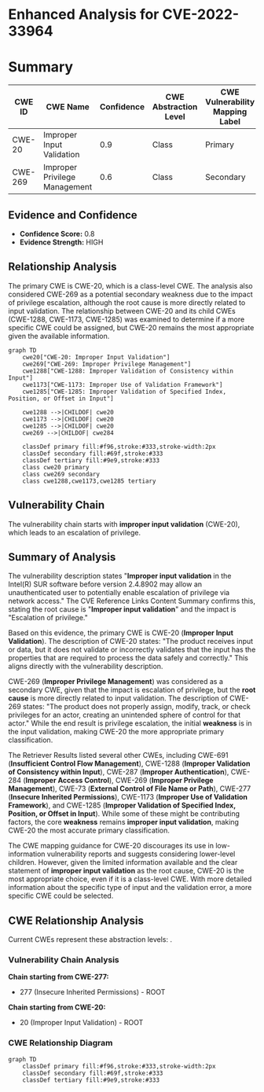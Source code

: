 # Enhanced Analysis for CVE-2022-33964

# Summary
| CWE ID | CWE Name | Confidence | CWE Abstraction Level | CWE Vulnerability Mapping Label | CWE-Vulnerability Mapping Notes |
|---|---|---|---|---|---|
| CWE-20 | Improper Input Validation | 0.9 | Class | Primary | Discouraged |
| CWE-269 | Improper Privilege Management | 0.6 | Class | Secondary | Discouraged |

## Evidence and Confidence

*   **Confidence Score:** 0.8
*   **Evidence Strength:** HIGH

## Relationship Analysis
The primary CWE is CWE-20, which is a class-level CWE. The analysis also considered CWE-269 as a potential secondary weakness due to the impact of privilege escalation, although the root cause is more directly related to input validation. The relationship between CWE-20 and its child CWEs (CWE-1288, CWE-1173, CWE-1285) was examined to determine if a more specific CWE could be assigned, but CWE-20 remains the most appropriate given the available information.

```mermaid
graph TD
    cwe20["CWE-20: Improper Input Validation"]
    cwe269["CWE-269: Improper Privilege Management"]
    cwe1288["CWE-1288: Improper Validation of Consistency within Input"]
    cwe1173["CWE-1173: Improper Use of Validation Framework"]
    cwe1285["CWE-1285: Improper Validation of Specified Index, Position, or Offset in Input"]

    cwe1288 -->|CHILDOF| cwe20
    cwe1173 -->|CHILDOF| cwe20
    cwe1285 -->|CHILDOF| cwe20
    cwe269 -->|CHILDOF| cwe284

    classDef primary fill:#f96,stroke:#333,stroke-width:2px
    classDef secondary fill:#69f,stroke:#333
    classDef tertiary fill:#9e9,stroke:#333
    class cwe20 primary
    class cwe269 secondary
    class cwe1288,cwe1173,cwe1285 tertiary
```

## Vulnerability Chain
The vulnerability chain starts with **improper input validation** (CWE-20), which leads to an escalation of privilege.

## Summary of Analysis
The vulnerability description states "**Improper input validation** in the Intel(R) SUR software before version 2.4.8902 may allow an unauthenticated user to potentially enable escalation of privilege via network access." The CVE Reference Links Content Summary confirms this, stating the root cause is "**Improper input validation**" and the impact is "Escalation of privilege."

Based on this evidence, the primary CWE is CWE-20 (**Improper Input Validation**). The description of CWE-20 states: "The product receives input or data, but it does not validate or incorrectly validates that the input has the properties that are required to process the data safely and correctly." This aligns directly with the vulnerability description.

CWE-269 (**Improper Privilege Management**) was considered as a secondary CWE, given that the impact is escalation of privilege, but the **root cause** is more directly related to input validation. The description of CWE-269 states: "The product does not properly assign, modify, track, or check privileges for an actor, creating an unintended sphere of control for that actor." While the end result is privilege escalation, the initial **weakness** is in the input validation, making CWE-20 the more appropriate primary classification.

The Retriever Results listed several other CWEs, including CWE-691 (**Insufficient Control Flow Management**), CWE-1288 (**Improper Validation of Consistency within Input**), CWE-287 (**Improper Authentication**), CWE-284 (**Improper Access Control**), CWE-269 (**Improper Privilege Management**), CWE-73 (**External Control of File Name or Path**), CWE-277 (**Insecure Inherited Permissions**), CWE-1173 (**Improper Use of Validation Framework**), and CWE-1285 (**Improper Validation of Specified Index, Position, or Offset in Input**). While some of these might be contributing factors, the core **weakness** remains **improper input validation**, making CWE-20 the most accurate primary classification.

The CWE mapping guidance for CWE-20 discourages its use in low-information vulnerability reports and suggests considering lower-level children. However, given the limited information available and the clear statement of **improper input validation** as the root cause, CWE-20 is the most appropriate choice, even if it is a class-level CWE. With more detailed information about the specific type of input and the validation error, a more specific CWE could be selected.


## CWE Relationship Analysis

Current CWEs represent these abstraction levels: .


### Vulnerability Chain Analysis

**Chain starting from CWE-277:**
- 277 (Insecure Inherited Permissions) - ROOT


**Chain starting from CWE-20:**
- 20 (Improper Input Validation) - ROOT



### CWE Relationship Diagram

```mermaid
graph TD
    classDef primary fill:#f96,stroke:#333,stroke-width:2px
    classDef secondary fill:#69f,stroke:#333
    classDef tertiary fill:#9e9,stroke:#333
```